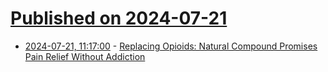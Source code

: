 # [Published on 2024-07-21](index.md)

* [2024-07-21, 11:17:00](https://soylentnews.org/article.pl?sid=24/07/19/1753238&from=rss) - [Replacing Opioids: Natural Compound Promises Pain Relief Without Addiction](https://soylentnews.org/article.pl?sid=24/07/19/1753238&from=rss)
